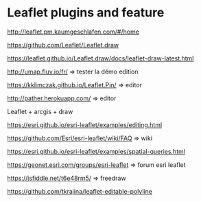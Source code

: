 # Leaflet plugins and feature

http://leaflet.pm.kaumgeschlafen.com/#/home

https://github.com/Leaflet/Leaflet.draw

https://leaflet.github.io/Leaflet.draw/docs/leaflet-draw-latest.html

http://umap.fluv.io/fr/ => tester la démo edition

https://kklimczak.github.io/Leaflet.Pin/ => editor

http://pather.herokuapp.com/ => editor


Leaflet + arcgis + draw

https://esri.github.io/esri-leaflet/examples/editing.html

https://github.com/Esri/esri-leaflet/wiki/FAQ => wiki

https://esri.github.io/esri-leaflet/examples/spatial-queries.html

https://geonet.esri.com/groups/esri-leaflet => forum esri leaflet

https://jsfiddle.net/t6e48rm5/ => freedraw

https://github.com/tkrajina/leaflet-editable-polyline

